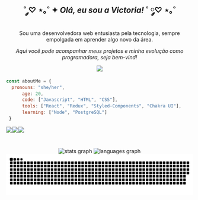 <h2 align="center"> ˚ ༘♡ ⋆｡˚ ✦ <i>Olá, eu sou a Victoria!</i> ˚ ༘♡ ⋆｡˚ </h2>

<p align="center">Sou uma desenvolvedora web entusiasta pela tecnologia, sempre empolgada em aprender algo novo da área.</p>
<p align="center"><i>Aqui você pode acompanhar meus projetos e minha evolução como programadora, seja bem-vind!</i></p>
<p align="center"><img src="https://pryrotech.github.io/projects.gif" width="100"/></p>
  
  ```javascript
  const aboutMe = {
  	pronouns: "she/her",
    	age: 20,
    	code: ["Javascript", "HTML", "CSS"],
    	tools: ["React", "Redux", "Styled-Components", "Chakra UI"],
      	learning: ["Node", "PostgreSQL"]
   }
  ```
  [<img align="left" src="https://img.shields.io/badge/LinkedIn-0077B5?style=for-the-badge&logo=linkedin&logoColor=white" />](https://www.linkedin.com/in/victoriavianx/)
  [<img align="left" src="https://img.shields.io/badge/Gmail-D14836?style=for-the-badge&logo=gmail&logoColor=white" />](mailto:victoriagarcia963@gmail.com)
  [<img align="left" src="https://img.shields.io/badge/Instagram-E4405F?style=for-the-badge&logo=instagram&logoColor=white" />](https://www.instagram.com/ipsaluna/)

<br/>

###

<br clear="both">

<div align="center">
  <img src="https://github-readme-stats.vercel.app/api?hide_title=false&hide_rank=false&show_icons=true&include_all_commits=true&count_private=true&disable_animations=false&theme=midnight-purple&locale=en&hide_border=true&username=victoriavianx" height="150" alt="stats graph"  />
  <img src="https://github-readme-stats.vercel.app/api/top-langs?locale=en&hide_title=false&layout=compact&card_width=320&langs_count=5&theme=midnight-purple&hide_border=true&username=victoriavianx" height="150" alt="languages graph"  />
</div>

<div align="center">
  <img src="https://github.com/victoriavianx/victoriavianx/blob/output/github-contribution-grid-snake-dark.svg" alt="Snake animation" />
</div>
  
###
